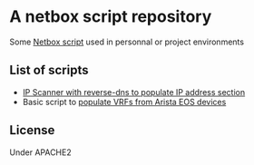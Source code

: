 # A netbox script repository

Some [Netbox script](https://github.com/netbox-community/netbox) used in personnal or project environments


## List of scripts

- [IP Scanner with reverse-dns to populate IP address section](./scripts/ipscanner.py)
- Basic script to [populate VRFs from Arista EOS devices](./scripts/eos_get_vrfs.py)

## License

Under APACHE2

